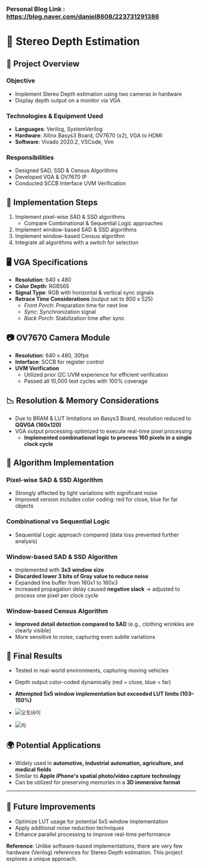 ### Personal Blog Link : https://blog.naver.com/daniel8608/223731291386


# 🚀 Stereo Depth Estimation

## 📌 Project Overview

### Objective
- Implement Stereo Depth estimation using two cameras in hardware
- Display depth output on a monitor via VGA

### Technologies & Equipment Used
- **Languages**: Verilog, SystemVerilog
- **Hardware**: Xilinx Basys3 Board, OV7670 (x2), VGA to HDMI
- **Software**: Vivado 2020.2, VSCode, Vim

### Responsibilities
- Designed SAD, SSD & Census Algorithms
- Developed VGA & OV7670 IP
- Conducted SCCB Interface UVM Verification

## 📂 Implementation Steps

1. Implement pixel-wise SAD & SSD algorithms
   - Compare Combinational & Sequential Logic approaches
2. Implement window-based SAD & SSD algorithms
3. Implement window-based Census algorithm
4. Integrate all algorithms with a switch for selection

## 🖥️ VGA Specifications
- **Resolution**: 640 x 480
- **Color Depth**: RGB565
- **Signal Type**: RGB with horizontal & vertical sync signals
- **Retrace Time Considerations** (output set to 800 x 525)
  - *Front Porch*: Preparation time for next line
  - *Sync*: Synchronization signal
  - *Back Porch*: Stabilization time after sync

## 📷 OV7670 Camera Module
- **Resolution**: 640 x 480, 30fps
- **Interface**: SCCB for register control
- **UVM Verification**
  - Utilized prior I2C UVM experience for efficient verification
  - Passed all 10,000 test cycles with 100% coverage

## 📉 Resolution & Memory Considerations
- Due to BRAM & LUT limitations on Basys3 Board, resolution reduced to **QQVGA (160x120)**
- VGA output processing optimized to execute real-time pixel processing
  - **Implemented combinational logic to process 160 pixels in a single clock cycle**

## 🔢 Algorithm Implementation

### Pixel-wise SAD & SSD Algorithm
- Strongly affected by light variations with significant noise
- Improved version includes color coding: red for close, blue for far objects

### Combinational vs Sequential Logic
- Sequential Logic approach compared (data loss prevented further analysis)

### Window-based SAD & SSD Algorithm
- Implemented with **3x3 window size**
- **Discarded lower 3 bits of Gray value to reduce noise**
- Expanded line buffer from 160x1 to 160x3
- Increased propagation delay caused **negative slack** → adjusted to process one pixel per clock cycle

### Window-based Census Algorithm
- **Improved detail detection compared to SAD** (e.g., clothing wrinkles are clearly visible)
- More sensitive to noise, capturing even subtle variations

## 🎥 Final Results
- Tested in real-world environments, capturing moving vehicles
- Depth output color-coded dynamically (red = close, blue = far)
- **Attempted 5x5 window implementation but exceeded LUT limits (103–150%)**
  
- ![오토바이](https://github.com/user-attachments/assets/33c19e99-194c-45e0-bc8b-1639dccac828)

- ![차](https://github.com/user-attachments/assets/7b55d98e-d114-4138-8127-99118f157e87)


## 🌍 Potential Applications
- Widely used in **automotive, industrial automation, agriculture, and medical fields**
- Similar to **Apple iPhone's spatial photo/video capture technology**
- Can be utilized for preserving memories in a **3D immersive format**

---

## 🔧 Future Improvements
- Optimize LUT usage for potential 5x5 window implementation
- Apply additional noise reduction techniques
- Enhance parallel processing to improve real-time performance

**Reference**: Unlike software-based implementations, there are very few hardware (Verilog) references for Stereo Depth estimation. This project explores a unique approach.


